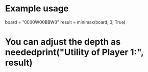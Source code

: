 # Example usage
board = "0000W00BBW0"
result = minimax(board, 3, True) 
# You can adjust the depth as neededprint("Utility of Player 1:", result)
